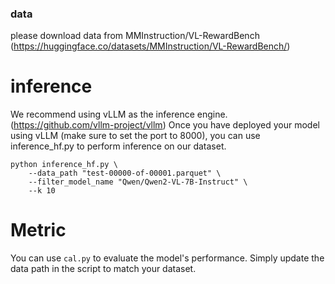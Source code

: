 ### data
please download data from MMInstruction/VL-RewardBench (https://huggingface.co/datasets/MMInstruction/VL-RewardBench/)

# inference
We recommend using vLLM as the inference engine.(https://github.com/vllm-project/vllm) 
Once you have deployed your model using vLLM (make sure to set the port to 8000), you can use inference_hf.py to perform inference on our dataset.
```
python inference_hf.py \
    --data_path "test-00000-of-00001.parquet" \
    --filter_model_name "Qwen/Qwen2-VL-7B-Instruct" \
    --k 10
```

# Metric
You can use `cal.py` to evaluate the model's performance. Simply update the data path in the script to match your dataset.